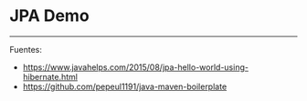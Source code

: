 # JPA Demo

---

Fuentes:

+ https://www.javahelps.com/2015/08/jpa-hello-world-using-hibernate.html
+ https://github.com/pepeul1191/java-maven-boilerplate
